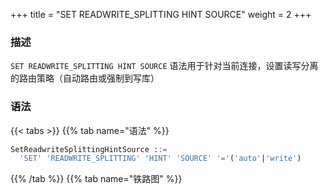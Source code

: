 +++
title = "SET READWRITE_SPLITTING HINT SOURCE"
weight = 2
+++

### 描述

`SET READWRITE_SPLITTING HINT SOURCE` 语法用于针对当前连接，设置读写分离的路由策略（自动路由或强制到写库）
### 语法

{{< tabs >}}
{{% tab name="语法" %}}
```sql
SetReadwriteSplittingHintSource ::=
  'SET' 'READWRITE_SPLITTING' 'HINT' 'SOURCE' '='('auto'|'write')
```
{{% /tab %}}
{{% tab name="铁路图" %}}
<iframe frameborder="0" name="diagram" id="diagram" width="100%" height="100%"></iframe>
{{% /tab %}}
{{< /tabs >}}

### 示例

- 设置读写分离的路由策略为 auto

```sql
SET READWRITE_SPLITTING HINT SOURCE = auto;
```

- 设置读写分离的路由策略为 write

```sql
SET READWRITE_SPLITTING HINT SOURCE = write;
```

### 保留字

`SET`、`READWRITE_SPLITTING`、`HINT`、`SOURCE`

### 相关链接

- [保留字](/cn/reference/distsql/syntax/reserved-word/)